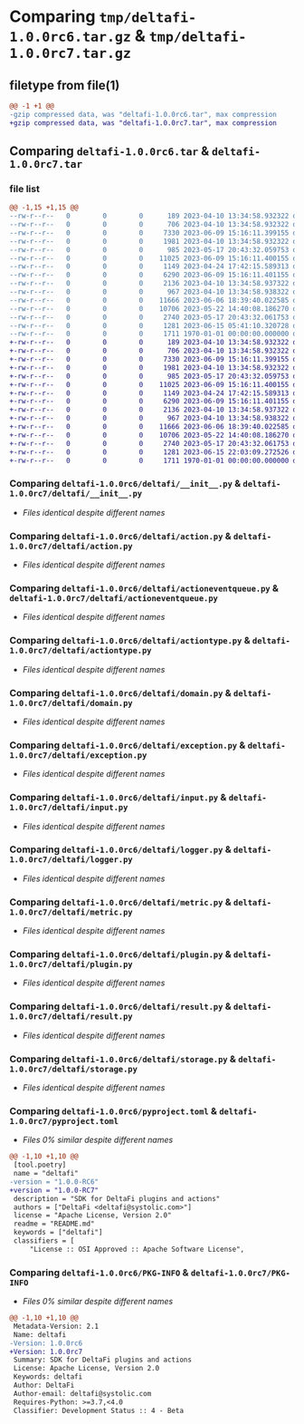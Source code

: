 # Comparing `tmp/deltafi-1.0.0rc6.tar.gz` & `tmp/deltafi-1.0.0rc7.tar.gz`

## filetype from file(1)

```diff
@@ -1 +1 @@
-gzip compressed data, was "deltafi-1.0.0rc6.tar", max compression
+gzip compressed data, was "deltafi-1.0.0rc7.tar", max compression
```

## Comparing `deltafi-1.0.0rc6.tar` & `deltafi-1.0.0rc7.tar`

### file list

```diff
@@ -1,15 +1,15 @@
--rw-r--r--   0        0        0      189 2023-04-10 13:34:58.932322 deltafi-1.0.0rc6/README.md
--rw-r--r--   0        0        0      706 2023-04-10 13:34:58.932322 deltafi-1.0.0rc6/deltafi/__init__.py
--rw-r--r--   0        0        0     7330 2023-06-09 15:16:11.399155 deltafi-1.0.0rc6/deltafi/action.py
--rw-r--r--   0        0        0     1981 2023-04-10 13:34:58.932322 deltafi-1.0.0rc6/deltafi/actioneventqueue.py
--rw-r--r--   0        0        0      985 2023-05-17 20:43:32.059753 deltafi-1.0.0rc6/deltafi/actiontype.py
--rw-r--r--   0        0        0    11025 2023-06-09 15:16:11.400155 deltafi-1.0.0rc6/deltafi/domain.py
--rw-r--r--   0        0        0     1149 2023-04-24 17:42:15.589313 deltafi-1.0.0rc6/deltafi/exception.py
--rw-r--r--   0        0        0     6290 2023-06-09 15:16:11.401155 deltafi-1.0.0rc6/deltafi/input.py
--rw-r--r--   0        0        0     2136 2023-04-10 13:34:58.937322 deltafi-1.0.0rc6/deltafi/logger.py
--rw-r--r--   0        0        0      967 2023-04-10 13:34:58.938322 deltafi-1.0.0rc6/deltafi/metric.py
--rw-r--r--   0        0        0    11666 2023-06-06 18:39:40.022585 deltafi-1.0.0rc6/deltafi/plugin.py
--rw-r--r--   0        0        0    10706 2023-05-22 14:40:08.186270 deltafi-1.0.0rc6/deltafi/result.py
--rw-r--r--   0        0        0     2740 2023-05-17 20:43:32.061753 deltafi-1.0.0rc6/deltafi/storage.py
--rw-r--r--   0        0        0     1281 2023-06-15 05:41:10.320728 deltafi-1.0.0rc6/pyproject.toml
--rw-r--r--   0        0        0     1711 1970-01-01 00:00:00.000000 deltafi-1.0.0rc6/PKG-INFO
+-rw-r--r--   0        0        0      189 2023-04-10 13:34:58.932322 deltafi-1.0.0rc7/README.md
+-rw-r--r--   0        0        0      706 2023-04-10 13:34:58.932322 deltafi-1.0.0rc7/deltafi/__init__.py
+-rw-r--r--   0        0        0     7330 2023-06-09 15:16:11.399155 deltafi-1.0.0rc7/deltafi/action.py
+-rw-r--r--   0        0        0     1981 2023-04-10 13:34:58.932322 deltafi-1.0.0rc7/deltafi/actioneventqueue.py
+-rw-r--r--   0        0        0      985 2023-05-17 20:43:32.059753 deltafi-1.0.0rc7/deltafi/actiontype.py
+-rw-r--r--   0        0        0    11025 2023-06-09 15:16:11.400155 deltafi-1.0.0rc7/deltafi/domain.py
+-rw-r--r--   0        0        0     1149 2023-04-24 17:42:15.589313 deltafi-1.0.0rc7/deltafi/exception.py
+-rw-r--r--   0        0        0     6290 2023-06-09 15:16:11.401155 deltafi-1.0.0rc7/deltafi/input.py
+-rw-r--r--   0        0        0     2136 2023-04-10 13:34:58.937322 deltafi-1.0.0rc7/deltafi/logger.py
+-rw-r--r--   0        0        0      967 2023-04-10 13:34:58.938322 deltafi-1.0.0rc7/deltafi/metric.py
+-rw-r--r--   0        0        0    11666 2023-06-06 18:39:40.022585 deltafi-1.0.0rc7/deltafi/plugin.py
+-rw-r--r--   0        0        0    10706 2023-05-22 14:40:08.186270 deltafi-1.0.0rc7/deltafi/result.py
+-rw-r--r--   0        0        0     2740 2023-05-17 20:43:32.061753 deltafi-1.0.0rc7/deltafi/storage.py
+-rw-r--r--   0        0        0     1281 2023-06-15 22:03:09.272526 deltafi-1.0.0rc7/pyproject.toml
+-rw-r--r--   0        0        0     1711 1970-01-01 00:00:00.000000 deltafi-1.0.0rc7/PKG-INFO
```

### Comparing `deltafi-1.0.0rc6/deltafi/__init__.py` & `deltafi-1.0.0rc7/deltafi/__init__.py`

 * *Files identical despite different names*

### Comparing `deltafi-1.0.0rc6/deltafi/action.py` & `deltafi-1.0.0rc7/deltafi/action.py`

 * *Files identical despite different names*

### Comparing `deltafi-1.0.0rc6/deltafi/actioneventqueue.py` & `deltafi-1.0.0rc7/deltafi/actioneventqueue.py`

 * *Files identical despite different names*

### Comparing `deltafi-1.0.0rc6/deltafi/actiontype.py` & `deltafi-1.0.0rc7/deltafi/actiontype.py`

 * *Files identical despite different names*

### Comparing `deltafi-1.0.0rc6/deltafi/domain.py` & `deltafi-1.0.0rc7/deltafi/domain.py`

 * *Files identical despite different names*

### Comparing `deltafi-1.0.0rc6/deltafi/exception.py` & `deltafi-1.0.0rc7/deltafi/exception.py`

 * *Files identical despite different names*

### Comparing `deltafi-1.0.0rc6/deltafi/input.py` & `deltafi-1.0.0rc7/deltafi/input.py`

 * *Files identical despite different names*

### Comparing `deltafi-1.0.0rc6/deltafi/logger.py` & `deltafi-1.0.0rc7/deltafi/logger.py`

 * *Files identical despite different names*

### Comparing `deltafi-1.0.0rc6/deltafi/metric.py` & `deltafi-1.0.0rc7/deltafi/metric.py`

 * *Files identical despite different names*

### Comparing `deltafi-1.0.0rc6/deltafi/plugin.py` & `deltafi-1.0.0rc7/deltafi/plugin.py`

 * *Files identical despite different names*

### Comparing `deltafi-1.0.0rc6/deltafi/result.py` & `deltafi-1.0.0rc7/deltafi/result.py`

 * *Files identical despite different names*

### Comparing `deltafi-1.0.0rc6/deltafi/storage.py` & `deltafi-1.0.0rc7/deltafi/storage.py`

 * *Files identical despite different names*

### Comparing `deltafi-1.0.0rc6/pyproject.toml` & `deltafi-1.0.0rc7/pyproject.toml`

 * *Files 0% similar despite different names*

```diff
@@ -1,10 +1,10 @@
 [tool.poetry]
 name = "deltafi"
-version = "1.0.0-RC6"
+version = "1.0.0-RC7"
 description = "SDK for DeltaFi plugins and actions"
 authors = ["DeltaFi <deltafi@systolic.com>"]
 license = "Apache License, Version 2.0"
 readme = "README.md"
 keywords = ["deltafi"]
 classifiers = [
     "License :: OSI Approved :: Apache Software License",
```

### Comparing `deltafi-1.0.0rc6/PKG-INFO` & `deltafi-1.0.0rc7/PKG-INFO`

 * *Files 0% similar despite different names*

```diff
@@ -1,10 +1,10 @@
 Metadata-Version: 2.1
 Name: deltafi
-Version: 1.0.0rc6
+Version: 1.0.0rc7
 Summary: SDK for DeltaFi plugins and actions
 License: Apache License, Version 2.0
 Keywords: deltafi
 Author: DeltaFi
 Author-email: deltafi@systolic.com
 Requires-Python: >=3.7,<4.0
 Classifier: Development Status :: 4 - Beta
```

